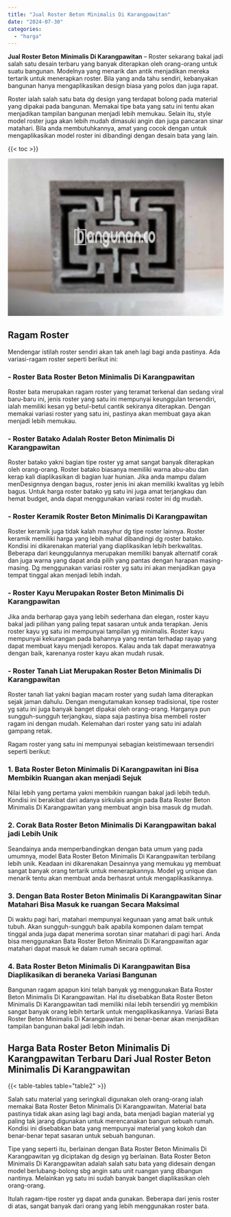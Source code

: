 ```yaml
---
title: "Jual Roster Beton Minimalis Di Karangpawitan"
date: "2024-07-30"
categories: 
  - "harga"
---
```


**Jual Roster Beton Minimalis Di Karangpawitan** – Roster sekarang bakal jadi salah satu desain terbaru yang banyak diterapkan oleh orang-orang untuk suatu bangunan. Modelnya yang menarik dan antik menjadikan mereka tertarik untuk menerapkan roster. Bila yang anda tahu sendiri, kebanyakan bangunan hanya mengaplikasikan design biasa yang polos dan juga rapat.

Roster ialah salah satu bata dg design yang terdapat bolong pada material yang dipakai pada bangunan. Memakai tipe bata yang satu ini tentu akan menjadikan tampilan bangunan menjadi lebih memukau. Selain itu, style model roster juga akan lebih mudah dimasuki angin dan juga pancaran sinar matahari. Bila anda membutuhkannya, amat yang cocok dengan untuk mengaplikasikan model roster ini dibandingi dengan desain bata yang lain.

{{< toc >}}

![Jual Roster Beton Minimalis Di Karangpawitan](/images/bata-roster-minimalis-06.png)

## Ragam Roster

Mendengar istilah roster sendiri akan tak aneh lagi bagi anda pastinya. Ada variasi-ragam roster seperti berikut ini:

### \- Roster Bata Roster Beton Minimalis Di Karangpawitan

Roster bata merupakan ragam roster yang teramat terkenal dan sedang viral baru-baru ini, jenis roster yang satu ini mempunyai keunggulan tersendiri, ialah memiliki kesan yg betul-betul cantik sekiranya diterapkan. Dengan memakai variasi roster yang satu ini, pastinya akan membuat gaya akan menjadi lebih memukau.

### \- Roster Batako Adalah Roster Beton Minimalis Di Karangpawitan

Roster batako yakni bagian tipe roster yg amat sangat banyak diterapkan oleh orang-orang. Roster batako biasanya memiliki warna abu-abu dan kerap kali diaplikasikan di bagian luar hunian. Jika anda mampu dalam menDesignnya dengan bagus, roster jenis ini akan memiliki kwalitas yg lebih bagus. Untuk harga roster batako yg satu ini juga amat terjangkau dan hemat budget, anda dapat menggunakan variasi roster ini dg mudah.

### \- Roster Keramik Roster Beton Minimalis Di Karangpawitan

Roster keramik juga tidak kalah masyhur dg tipe roster lainnya. Roster keramik memiliki harga yang lebih mahal dibandingi dg roster batako. Kondisi ini dikarenakan material yang diaplikasikan lebih berkwalitas. Beberapa dari keunggulannya merupakan memiliki banyak alternatif corak dan juga warna yang dapat anda pilih yang pantas dengan harapan masing-masing. Dg menggunakan variasi roster yg satu ini akan menjadikan gaya tempat tinggal akan menjadi lebih indah.

### \- Roster Kayu Merupakan Roster Beton Minimalis Di Karangpawitan

Jika anda berharap gaya yang lebih sederhana dan elegan, roster kayu bakal jadi pilihan yang paling tepat sasaran untuk anda terapkan. Jenis roster kayu yg satu ini mempunyai tampilan yg minimalis. Roster kayu mempunyai kekurangan pada bahannya yang rentan terhadap rayap yang dapat membuat kayu menjadi keropos. Kalau anda tak dapat merawatnya dengan baik, karenanya roster kayu akan mudah rusak.

### \- Roster Tanah Liat Merupakan Roster Beton Minimalis Di Karangpawitan

Roster tanah liat yakni bagian macam roster yang sudah lama diterapkan sejak jaman dahulu. Dengan mengutamakan konsep tradisional, tipe roster yg satu ini juga banyak banget dipakai oleh orang-orang. Harganya pun sungguh-sungguh terjangkau, siapa saja pastinya bisa membeli roster ragam ini dengan mudah. Kelemahan dari roster yang satu ini adalah gampang retak.

Ragam roster yang satu ini mempunyai sebagian keistimewaan tersendiri seperti berikut:

### 1\. Bata Roster Beton Minimalis Di Karangpawitan ini Bisa Membikin Ruangan akan menjadi Sejuk

Nilai lebih yang pertama yakni membikin ruangan bakal jadi lebih teduh. Kondisi ini berakibat dari adanya sirkulais angin pada Bata Roster Beton Minimalis Di Karangpawitan yang membuat angin bisa masuk dg mudah.

### 2\. Corak Bata Roster Beton Minimalis Di Karangpawitan bakal jadi Lebih Unik

Seandainya anda memperbandingkan dengan bata umum yang pada umumnya, model Bata Roster Beton Minimalis Di Karangpawitan terbilang lebih unik. Keadaan ini dikarenakan Desainnya yang memukau yg membuat sangat banyak orang tertarik untuk menerapkannya. Model yg unique dan menarik tentu akan membuat anda berhasrat untuk mengaplikasikannya.

### 3\. Dengan Bata Roster Beton Minimalis Di Karangpawitan Sinar Matahari Bisa Masuk ke ruangan Secara Maksimal

Di waktu pagi hari, matahari mempunyai kegunaan yang amat baik untuk tubuh. Akan sungguh-sungguh baik apabila komponen dalam tempat tinggal anda juga dapat menerima sorotan sinar matahari di pagi hari. Anda bisa menggunakan Bata Roster Beton Minimalis Di Karangpawitan agar matahari dapat masuk ke dalam rumah secara optimal.

### 4\. Bata Roster Beton Minimalis Di Karangpawitan Bisa Diaplikasikan di beraneka Variasi Bangunan

Bangunan ragam apapun kini telah banyak yg menggunakan Bata Roster Beton Minimalis Di Karangpawitan. Hal itu disebabkan Bata Roster Beton Minimalis Di Karangpawitan tadi memiliki nilai lebih tersendiri yg membikin sangat banyak orang lebih tertarik untuk mengaplikasikannya. Variasi Bata Roster Beton Minimalis Di Karangpawitan ini benar-benar akan menjadikan tampilan bangunan bakal jadi lebih indah.

## Harga Bata Roster Beton Minimalis Di Karangpawitan Terbaru Dari Jual Roster Beton Minimalis Di Karangpawitan

{{< table-tables table="table2" >}}

Salah satu material yang seringkali digunakan oleh orang-orang ialah memakai Bata Roster Beton Minimalis Di Karangpawitan. Material bata pastinya tidak akan asing lagi bagi anda, bata menjadi bagian material yg paling tak jarang digunakan untuk merencanakan bangun sebuah rumah. Kondisi ini disebabkan bata yang mempunyai material yang kokoh dan benar-benar tepat sasaran untuk sebuah bangunan.

Tipe yang seperti itu, berlainan dengan Bata Roster Beton Minimalis Di Karangpawitan yg diciptakan dg design yg berlainan. Bata Roster Beton Minimalis Di Karangpawitan adalah salah satu bata yang didesain dengan model berlubang-bolong sbg angin satu unit ruangan yang dibangun nantinya. Melainkan yg satu ini sudah banyak banget diaplikasikan oleh orang-orang.

Itulah ragam-tipe roster yg dapat anda gunakan. Beberapa dari jenis roster di atas, sangat banyak dari orang yang lebih menggunakan roster bata.
